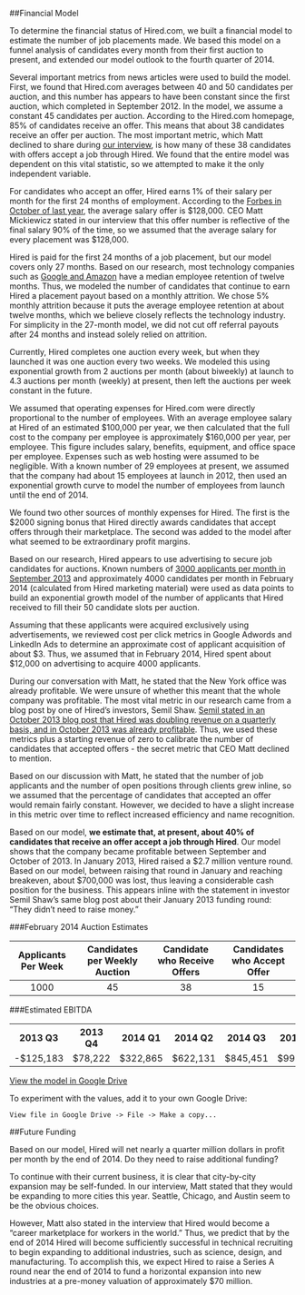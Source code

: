 ##Financial Model

To determine the financial status of Hired.com, we built a financial model to estimate the number of job placements made. We based this model on a funnel analysis of candidates every month from their first auction to present, and extended our model outlook to the fourth quarter of 2014. 

Several important metrics from news articles were used to build the model. First, we found that Hired.com averages between 40 and 50 candidates per auction, and this number has appears to have been constant since the first auction, which completed in September 2012. In the model, we assume a constant 45 candidates per auction. According to the Hired.com homepage, 85% of candidates receive an offer. This means that about 38 candidates receive an offer per auction. The most important metric, which Matt declined to share during [our interview](/mickiewicz-interview/), is how many of these 38 candidates with offers accept a job through Hired. We found that the entire model was dependent on this vital statistic, so we attempted to make it the only independent variable. 

For candidates who accept an offer, Hired earns 1% of their salary per month for the first 24 months of employment. According to the [Forbes in October of last year](http://www.forbes.com/sites/jjcolao/2013/10/30/hired-com-has-built-what-every-tech-company-wants-a-pipeline-of-top-technical-talent/), the average salary offer is $128,000. CEO Matt Mickiewicz stated in our interview that this offer number is reflective of the final salary 90% of the time, so we assumed that the average salary for every placement was $128,000. 

Hired is paid for the first 24 months of a job placement, but our model covers only 27 months. Based on our research, most technology companies such as [Google and Amazon](http://www.slate.com/blogs/business_insider/2013/07/28/turnover_rates_by_company_how_amazon_google_and_others_stack_up.html) have a median employee retention of twelve months. Thus, we modeled the number of candidates that continue to earn Hired a placement payout based on a monthly attrition. We chose 5% monthly attrition because it puts the average employee retention at about twelve months, which we believe closely reflects the technology industry. For simplicity in the 27-month model, we did not cut off referral payouts after 24 months and instead solely relied on attrition. 

Currently, Hired completes one auction every week, but when they launched it was one auction every two weeks. We modeled this using exponential growth from 2 auctions per month (about biweekly) at launch to 4.3 auctions per month (weekly) at present, then left the auctions per week constant in the future. 

We assumed that operating expenses for Hired.com were directly proportional to the number of employees. With an average employee salary at Hired of an estimated $100,000 per year, we then calculated that the full cost to the company per employee is approximately $160,000 per year, per employee. This figure includes salary, benefits, equipment, and office space per employee. Expenses such as web hosting were assumed to be negligible. With a known number of 29 employees at present, we assumed that the company had about 15 employees at launch in 2012, then used an exponential growth curve to model the number of employees from launch until the end of 2014. 

We found two other sources of monthly expenses for Hired. The first is the $2000 signing bonus that Hired directly awards candidates that accept offers through their marketplace. The second was added to the model after what seemed to be extraordinary profit margins.

Based on our research, Hired appears to use advertising to secure job candidates for auctions. Known numbers of [3000 applicants per month in September 2013](http://techcrunch.com/2013/09/17/developer-auction-is-hired-com/) and approximately 4000 candidates per month in February 2014 (calculated from Hired marketing material) were used as data points to build an exponential growth model of the number of applicants that Hired received to fill their 50 candidate slots per auction. 

Assuming that these applicants were acquired exclusively using advertisements, we reviewed cost per click metrics in Google Adwords and LinkedIn Ads to determine an approximate cost of applicant acquisition of about $3. Thus, we assumed that in February 2014, Hired spent about $12,000 on advertising to acquire 4000 applicants. 

During our conversation with Matt, he stated that the New York office was already profitable. We were unsure of whether this meant that the whole company was profitable. The most vital metric in our research came from a blog post by one of Hired’s investors, Semil Shaw. [Semil stated in an October 2013 blog post that Hired was doubling revenue on a quarterly basis, and in October 2013 was already profitable](http://blog.semilshah.com/2013/10/24/the-story-behind-my-first-investment-hired-com/). Thus, we used these metrics plus a starting revenue of zero to calibrate the number of candidates that accepted offers - the secret metric that CEO Matt declined to mention.

Based on our discussion with Matt, he stated that the number of job applicants and the number of open positions through clients grew inline, so we assumed that the percentage of candidates that accepted an offer would remain fairly constant. However, we decided to have a slight increase in this metric over time to reflect increased efficiency and name recognition. 

Based on our model, **we estimate that, at present, about 40% of candidates that receive an offer accept a job through Hired**. Our model shows that the company became profitable between September and October of 2013. In January 2013, Hired raised a $2.7 million venture round. Based on our model, between raising that round in January and reaching breakeven, about $700,000 was lost, thus leaving a considerable cash position for the business. This appears inline with the statement in investor Semil Shaw’s same blog post about their January 2013 funding round: “They didn’t need to raise money.”

###February 2014 Auction Estimates

| Applicants Per Week | Candidates per Weekly Auction | Candidate who Receive Offers | Candidates who Accept Offer |
| :----: | :--: | :--: | :--: |
| 1000 | 45 | 38 | 15 |


###Estimated EBITDA
<table>
    <tr>
        <th>2013 Q3</th>
        <th>2013 Q4</th>
        <th>2014 Q1</th>
        <th>2014 Q2</th>
        <th>2014 Q3</th>
        <th>2014 Q4</th>
    </tr>
    <tr>
        <td class="danger">-$125,183</td>
        <td class="success">$78,222</td>
        <td class="success">$322,865</td>
        <td class="success">$622,131</td>
        <td class="success">$845,451</td>
        <td class="success">$992,130</td>
    </tr>
</table>

<a href="https://docs.google.com/spreadsheet/ccc?key=0AvQtqc6_wGbXdFBYWDFpTjkyejctdHVGaG44SmFyN0E&usp=sharing" class="btn btn-block btn-info">View the model in Google Drive</a>

To experiment with the values, add it to your own Google Drive:

```
View file in Google Drive -> File -> Make a copy... 
```

##Future Funding

Based on our model, Hired will net nearly a quarter million dollars in profit per month by the end of 2014. Do they need to raise additional funding?

To continue with their current business, it is clear that city-by-city expansion may be self-funded. In our interview, Matt stated that they would be expanding to more cities this year. Seattle, Chicago, and Austin seem to be the obvious choices. 

However, Matt also stated in the interview that Hired would become a “career marketplace for workers in the world.” Thus, we predict that by the end of 2014 Hired will become sufficiently successful in technical recruiting to begin expanding to additional industries, such as science, design, and manufacturing. To accomplish this, we expect Hired to raise a Series A round near the end of 2014 to fund a horizontal expansion into new industries at a pre-money valuation of approximately $70 million. 
